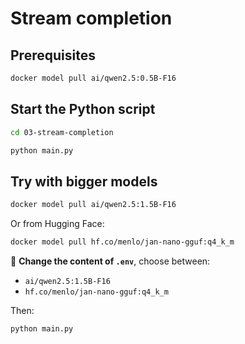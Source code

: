# Stream completion

## Prerequisites

```bash
docker model pull ai/qwen2.5:0.5B-F16
```


## Start the Python script

```bash terminal-id=terminal-03
cd 03-stream-completion
```

```bash terminal-id=terminal-03
python main.py
```

## Try with bigger models

```bash terminal-id=terminal-03
docker model pull ai/qwen2.5:1.5B-F16
```
Or from Hugging Face:
```bash terminal-id=terminal-03
docker model pull hf.co/menlo/jan-nano-gguf:q4_k_m
```
🤚 **Change the content of `.env`**, choose between:
- `ai/qwen2.5:1.5B-F16`
- `hf.co/menlo/jan-nano-gguf:q4_k_m`

Then:
```bash terminal-id=terminal-03
python main.py
```